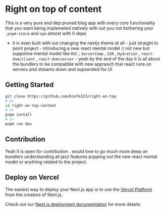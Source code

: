 # Right on top of content

This is a very pure and dep pruned blog app with every core functionality that you want being implemeted natively with out you not bothering your `.pnpm-store` and `npm` almost with 0 deps  

- it is even built with out changing the nextjs theme at all - just straight to point project - introducing a new react mental model :) not new but suppotive mental model like `RSC` , `ServerComp` , `SSR` , `Hydration` , `react-dom/client` , `react-dom/server` - yeah by the end of the day it is all about the bundlers to be compatible with new appraoch that react runs on servers and streams down and supsended for UI

## Getting Started



```bash
git clone https://github.com/Kinfe123/right-on-top
# or
cd right-on-top-content
# or
pnpm install 
# or
pnpm run dev
```

## Contribution 
Yeah it is open for contribution . would love to go much more deep on bundlers understanding all jazz features popping out the new react mental model or anything related to the project.


## Deploy on Vercel

The easiest way to deploy your Next.js app is to use the [Vercel Platform](https://vercel.com/new?utm_medium=default-template&filter=next.js&utm_source=create-next-app&utm_campaign=create-next-app-readme) from the creators of Next.js.

Check out our [Next.js deployment documentation](https://nextjs.org/docs/deployment) for more details.
